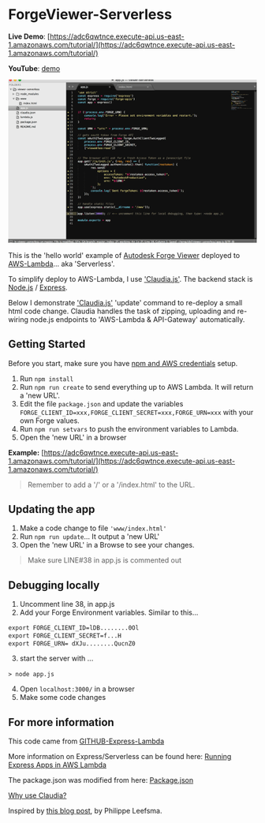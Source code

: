 # ForgeViewer-Serverless

**Live Demo**: [https://adc6qwtnce.execute-api.us-east-1.amazonaws.com/tutorial/](https://adc6qwtnce.execute-api.us-east-1.amazonaws.com/tutorial/)

**YouTube**: [demo](https://www.youtube.com/watch?v=aK-nIFZqslI)

![updateForgeGif](img/forgeclaudia.gif)

This is the 'hello world' example of [Autodesk Forge Viewer](https://developer.autodesk.com/en/docs/viewer/v2/overview/) deployed to [AWS-Lambda](aws.amazon.com/Lambda‎)... aka 'Serverless'.


To simplify deploy to AWS-Lambda, I use ['Claudia.js'](https://claudiajs.com/tutorials/serverless-express.html).  The backend stack is [Node.js](https://claudiajs.com/tutorials/serverless-express.html) / [Express](http://expressjs.com/).  

Below I demonstrate ['Claudia.js'](https://claudiajs.com/tutorials/serverless-express.html) 'update' command to re-deploy a small html code change. Claudia handles the task of zipping, uploading and re-wiring node.js endpoints to 'AWS-Lambda & API-Gateway' automatically. 

## Getting Started
Before you start, make sure you have [npm and AWS credentials](https://vincetocco.com/serverless-code/) setup.

1. Run `npm install`
2. Run `npm run create` to send everything up to AWS Lambda. It will return a 'new URL'.
3. Edit the file `package.json` and update the variables `FORGE_CLIENT_ID=xxx,FORGE_CLIENT_SECRET=xxx,FORGE_URN=xxx` with your own Forge values.
4. Run `npm run setvars` to push the environment variables to Lambda.
5. Open the 'new URL' in a browser

**Example:** [https://adc6qwtnce.execute-api.us-east-1.amazonaws.com/tutorial/](https://adc6qwtnce.execute-api.us-east-1.amazonaws.com/tutorial/)

> Remember to add a '/' or a '/index.html' to the URL.

## Updating the app

1. Make a code change to file ```'www/index.html'```
3. Run `npm run update`...
It output a 'new URL'
3. Open the 'new URL' in a Browse to see your changes.

> Make sure LINE#38 in app.js is commented out


## Debugging locally
1. Uncomment line 38, in app.js
2. Add your Forge Environment variables. Similar to this...

```
export FORGE_CLIENT_ID=lDB........0Ol
export FORGE_CLIENT_SECRET=f...H
export FORGE_URN= dXJu........QucnZ0

```
3. start the server with  ...

 ```> node app.js```

4. Open ```localhost:3000/``` in a browser
5. Make some code changes



## For more information

This code came from [GITHUB-Express-Lambda](https://github.com/claudiajs/example-projects/tree/master/express-app-lambda)

More information on Express/Serverless can be found here:
[Running Express Apps in AWS Lambda](https://claudiajs.com/tutorials/serverless-express.html)  


The package.json was modified from here: [Package.json](
https://vincetocco.com/serverless-code/)


[Why use Claudia?](https://github.com/claudiajs/claudia/blob/master/FAQ.md)

Inspired by [this blog post](https://forge.autodesk.com/blog/running-forge-viewer-aws-lambda-server-and-api-gateway), by Philippe Leefsma.
